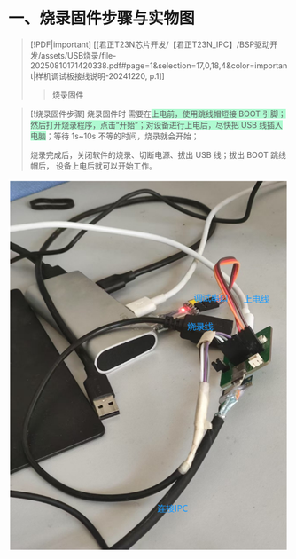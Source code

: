 # 一、烧录固件步骤与实物图

> [!PDF|important] [[君正T23N芯片开发/【君正T23N_IPC】/BSP驱动开发/assets/USB烧录/file-20250810171420338.pdf#page=1&selection=17,0,18,4&color=important|样机调试板接线说明-20241220, p.1]]
> >  烧录固件
> 
> 


> [!烧录固件步骤]
> 烧录固件时
>        需要在<span style="background:#affad1">上电前，使用跳线帽短接 BOOT 引脚；然后打开烧录程序，点击“开始”；对设备进行上电后，尽快把 USB 线插入电脑</span>；等待 1s~10s 不等的时间，烧录就会开始；
> 
> 烧录完成后，关闭软件的烧录、切断电源、拔出 USB 线；拔出 BOOT 跳线帽后， 设备上电后就可以开始工作。

![君正T23N芯片开发/【君正T23N\_IPC】/BSP驱动开发/assets/USB烧录/file-20250810171420377.png](assets/USB烧录/file-20250810171420377.png)






















